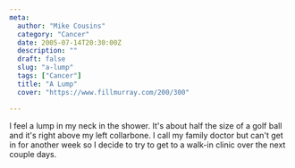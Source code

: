 ```yaml
---
meta:
  author: "Mike Cousins"
  category: "Cancer"
  date: 2005-07-14T20:30:00Z
  description: ""
  draft: false
  slug: "a-lump"
  tags: ["Cancer"]
  title: "A Lump"
  cover: "https://www.fillmurray.com/200/300"

---
```


I feel a lump in my neck in the shower. It's about half the size of a golf ball
and it's right above my left collarbone. I call my family doctor but can't get
in for another week so I decide to try to get to a walk-in clinic over the next
couple days.